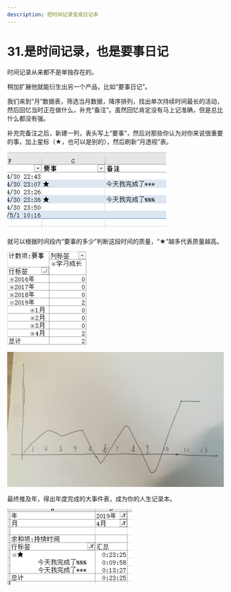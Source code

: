 ```yaml
---
description: 把时间记录变成日记本
---
```


# 31.是时间记录，也是要事日记

时间记录从来都不是单独存在的。

稍加扩展他就能衍生出另一个产品，比如“要事日记”。

我们来到“月”数据表，筛选当月数据，降序排列，找出单次持续时间最长的活动，然后回忆当时正在做什么，补充“备注”。虽然回忆肯定没有马上记准确，但是总比什么都没有强。

补充完备注之后，新建一列，表头写上“要事”，然后对那些你认为对你来说很重要的事，加上星标（★，也可以是别的），然后刷新“月透视”表。

![](../.gitbook/assets/tu-pian%20%2854%29.png)

就可以根据时间段内“要事的多少”判断这段时间的质量，“★”越多代表质量越高。

![](../.gitbook/assets/tu-pian%20%2892%29.png)

![&#x5F97;&#x5206;&#x56FE;](../.gitbook/assets/tu-pian%20%2867%29.png)

最终推及年，得出年度完成的大事件表，成为你的人生记录本。

![](../.gitbook/assets/tu-pian%20%28142%29.png)

